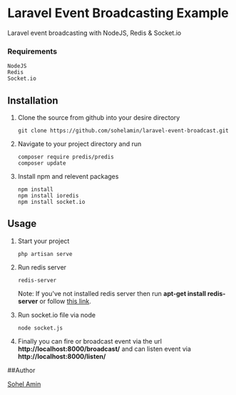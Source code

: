 # Laravel Event Broadcasting Example
Laravel event broadcasting with NodeJS, Redis &amp; Socket.io

### Requirements
    NodeJS
    Redis
    Socket.io
    
## Installation

1. Clone the source from github into your desire directory
    ```
    git clone https://github.com/sohelamin/laravel-event-broadcast.git
    ```

2. Navigate to your project directory and run
    ```
    composer require predis/predis
    composer update
    ```

3. Install npm and relevent packages
    ```
    npm install
	npm install ioredis
	npm install socket.io    
    ```

## Usage

1. Start your project
    ```
	php artisan serve
    ```

2. Run redis server
    ```
	redis-server
    ```
    Note: If you've not installed redis server then run **apt-get install redis-server** or follow [this link](http://redis.io/download).
3. Run socket.io file via node
    ```
	node socket.js
    ```

4. Finally you can fire or broadcast event via the url **http://localhost:8000/broadcast/** and can listen event via **http://localhost:8000/listen/**    

##Author

[Sohel Amin](http://www.sohelamin.com)
